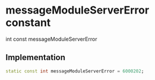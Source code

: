 


# messageModuleServerError constant







int const messageModuleServerError
  







## Implementation

```dart
static const int messageModuleServerError = 6000202;
```







